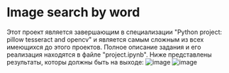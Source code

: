 # Image search by word
Этот проект является завершающим в специализации "Python project: pillow tesseract and opencv" и является самым сложным из всех имеющихся до этого проектов. Полное описание задания и его реализация находятся в файле "project.ipynb". 
Ниже представлены результаты, которы должны быть на выходе:
![image](https://user-images.githubusercontent.com/78102964/201540636-1591bc2e-c309-4348-870f-55a298dfbd42.png)
![image](https://user-images.githubusercontent.com/78102964/201540654-d3b1ac38-3af0-4f72-802a-0781c41e3acb.png)

